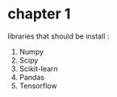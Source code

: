 # chapter 1

libraries that should be install :

1. Numpy
2. Scipy
3. Scikit-learn
4. Pandas
5. Tensorflow
